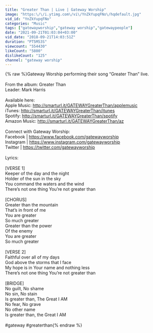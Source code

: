```yaml
---
title: "Greater Than | Live | Gateway Worship"
image: "https:\/\/i.ytimg.com\/vi\/YnZkYupqFNo\/hqdefault.jpg"
vid_id: "YnZkYupqFNo"
categories: "Music"
tags: ["gatewayworship","gateway worship","gatewaypeople"]
date: "2021-09-21T01:03:04+03:00"
vid_date: "2018-09-21T14:03:51Z"
duration: "PT5M53S"
viewcount: "554430"
likeCount: "5800"
dislikeCount: "125"
channel: "gateway worship"
---
```

{% raw %}Gateway Worship performing their song “Greater Than” live. <br /><br />From the album: Greater Than<br />Leader: Mark Harris<br /><br />Available here: <br />Apple Music: <a rel="nofollow" target="blank" href="http://smarturl.it/GATEWAYGreaterThan/applemusic">http://smarturl.it/GATEWAYGreaterThan/applemusic</a><br />iTunes: <a rel="nofollow" target="blank" href="http://smarturl.it/GATEWAYGreaterThan/itunes">http://smarturl.it/GATEWAYGreaterThan/itunes</a><br />Spotify: <a rel="nofollow" target="blank" href="http://smarturl.it/GATEWAYGreaterThan/spotify">http://smarturl.it/GATEWAYGreaterThan/spotify</a><br />Amazon Music: <a rel="nofollow" target="blank" href="http://smarturl.it/GATEWAYGreaterThan/az">http://smarturl.it/GATEWAYGreaterThan/az</a><br /><br />Connect with Gateway Worship: <br />Facebook | <a rel="nofollow" target="blank" href="https://www.facebook.com/gatewayworship">https://www.facebook.com/gatewayworship</a><br />Instagram | <a rel="nofollow" target="blank" href="https://www.instagram.com/gatewayworship">https://www.instagram.com/gatewayworship</a><br />Twitter | <a rel="nofollow" target="blank" href="https://twitter.com/gatewayworship">https://twitter.com/gatewayworship</a><br /><br />Lyrics:<br /><br />[VERSE 1]  <br />Keeper of the day and the night   <br />Holder of the sun in the sky   <br />You command the waters and the wind   <br />There’s not one thing You’re not greater than   <br />  <br />[CHORUS]  <br />Greater than the mountain   <br />That’s in front of me   <br />You are greater   <br />So much greater   <br />Greater than the power   <br />Of the enemy   <br />You are greater   <br />So much greater   <br />  <br />[VERSE 2]  <br />Faithful over all of my days   <br />God above the storms that I face   <br />My hope is in Your name and nothing less   <br />There’s not one thing You’re not greater than   <br />  <br />[BRIDGE]  <br />No guilt, No shame  <br />No sin, No stain  <br />Is greater than, The Great I AM  <br />No fear, No grave  <br />No other name  <br />Is greater than, the Great I AM <br /><br />#gateway #greaterthan{% endraw %}
